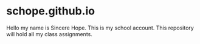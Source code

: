 # schope.github.io
Hello my name is Sincere Hope. This is my school account. This repository will hold all my class assignments.

